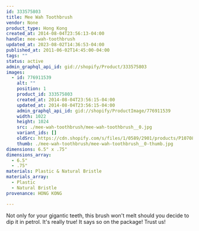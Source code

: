```yaml
---
id: 333575803
title: Mee Wah Toothbrush
vendor: None
product_type: Hong Kong
created_at: 2014-08-04T23:56:13-04:00
handle: mee-wah-toothbrush
updated_at: 2023-08-02T14:36:53-04:00
published_at: 2011-06-02T14:45:00-04:00
tags: ""
status: active
admin_graphql_api_id: gid://shopify/Product/333575803
images:
  - id: 776911539
    alt: ""
    position: 1
    product_id: 333575803
    created_at: 2014-08-04T23:56:15-04:00
    updated_at: 2014-08-04T23:56:15-04:00
    admin_graphql_api_id: gid://shopify/ProductImage/776911539
    width: 1022
    height: 1024
    src: ./mee-wah-toothbrush/mee-wah-toothbrush__0.jpg
    variant_ids: []
    oldSrc: https://cdn.shopify.com/s/files/1/0589/2901/products/P1070867.jpeg?v=1407210975
    thumb: ./mee-wah-toothbrush/mee-wah-toothbrush__0-thumb.jpg
dimensions: 6.5" x .75"
dimensions_array:
  - 6.5"
  - .75"
materials: Plastic & Natural Bristle
materials_array:
  - Plastic
  - Natural Bristle
provenance: HONG KONG

---
```


Not only for your gigantic teeth, this brush won't melt should you decide to dip it in petrol. It's really true! It says so on the package! Trust us!